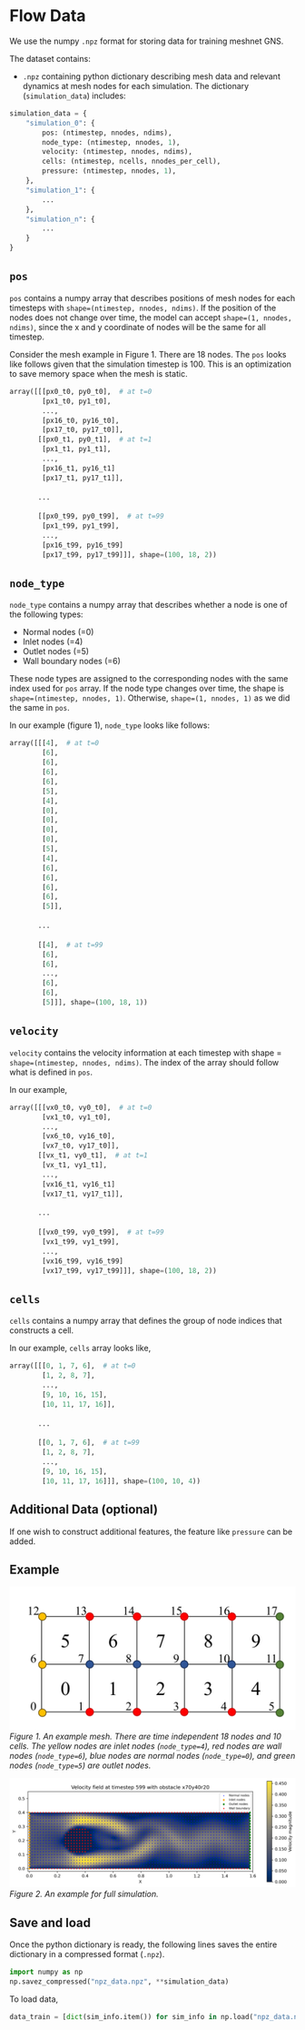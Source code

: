 # Flow Data
We use the numpy `.npz` format for storing data for training meshnet GNS.

The dataset contains:
* `.npz` containing python dictionary describing mesh data and relevant 
dynamics at mesh nodes for each simulation. 
The dictionary (`simulation_data`) includes:

```python
simulation_data = {
    "simulation_0": {
        pos: (ntimestep, nnodes, ndims),
        node_type: (ntimestep, nnodes, 1),
        velocity: (ntimestep, nnodes, ndims),
        cells: (ntimestep, ncells, nnodes_per_cell),
        pressure: (ntimestep, nnodes, 1),
    },
    "simulation_1": {
        ...
    },
    "simulation_n": {
        ...
    }
}
```

## `pos`
`pos` contains a numpy array that describes positions of mesh nodes for each 
timesteps with `shape=(ntimestep, nnodes, ndims)`. If the position of 
the nodes does not change over time, the model can accept `shape=(1, nnodes, ndims)`, 
since the x and y coordinate of nodes will be the same for all timestep. 

Consider the mesh example in Figure 1. There are 18 nodes. The `pos` looks like follows given that the simulation timestep is 100. This is an optimization to save memory space when the mesh is static.

```python
array([[[px0_t0, py0_t0],  # at t=0
        [px1_t0, py1_t0],
        ...,
        [px16_t0, py16_t0],
        [px17_t0, py17_t0]],
       [[px0_t1, py0_t1],  # at t=1
        [px1_t1, py1_t1],
        ...,
        [px16_t1, py16_t1]
        [px17_t1, py17_t1]],
       
       ...

       [[px0_t99, py0_t99],  # at t=99
        [px1_t99, py1_t99],
        ...,
        [px16_t99, py16_t99]
        [px17_t99, py17_t99]]], shape=(100, 18, 2))
```


## `node_type`
`node_type` contains a numpy array that describes whether a node is one of the following types:

* Normal nodes (=0)
* Inlet nodes (=4)
* Outlet nodes (=5)
* Wall boundary nodes (=6)

These node types are assigned to the corresponding nodes with the same index used for `pos` array. If the node type changes over time, the shape is `shape=(ntimestep, nnodes, 1)`. Otherwise, `shape=(1, nnodes, 1)` as we did the same in `pos`.

In our example (figure 1), `node_type` looks like follows:
```python
array([[[4],  # at t=0
        [6],
        [6],
        [6],
        [6],
        [5],
        [4],
        [0],
        [0],
        [0],
        [0],
        [5],
        [4],
        [6],
        [6],
        [6],
        [6],
        [5]],
       
       ...
           
       [[4],  # at t=99
        [6],
        [6],
        ...,
        [6],
        [6],
        [5]]], shape=(100, 18, 1))
```

## `velocity`
`velocity` contains the velocity information at each timestep with shape = `shape=(ntimestep, nnodes, ndims)`. The index of the array should follow what is defined in `pos`.

In our example, 
```python
array([[[vx0_t0, vy0_t0],  # at t=0
        [vx1_t0, vy1_t0],
        ...,
        [vx6_t0, vy16_t0],
        [vx7_t0, vy17_t0]],
       [[vx_t1, vy0_t1],  # at t=1
        [vx_t1, vy1_t1],
        ...,
        [vx16_t1, vy16_t1]
        [vx17_t1, vy17_t1]],
       
       ...

       [[vx0_t99, vy0_t99],  # at t=99
        [vx1_t99, vy1_t99],
        ...,
        [vx16_t99, vy16_t99]
        [vx17_t99, vy17_t99]]], shape=(100, 18, 2))
```

## `cells`
`cells` contains a numpy array that defines the group of node indices that constructs a cell. 

In our example, `cells` array looks like,
```python
array([[[0, 1, 7, 6],  # at t=0
        [1, 2, 8, 7],
        ...,
        [9, 10, 16, 15],
        [10, 11, 17, 16]],
       
       ...
           
       [[0, 1, 7, 6],  # at t=99
        [1, 2, 8, 7],
        ...,
        [9, 10, 16, 15],
        [10, 11, 17, 16]]], shape=(100, 10, 4))
```

## Additional Data (optional)
If one wish to construct additional features, the feature like `pressure` can be added.

## Example
![mesh](./img/mesh_ex.png)
*Figure 1. An example mesh. There are time independent 18 nodes and 10 cells. The yellow nodes are inlet nodes (`node_type=4`), red nodes are wall nodes (`node_type=6`), blue nodes are normal  nodes (`node_type=0`), and green nodes (`node_type=5`) are outlet nodes.*

![flow](./img/flow.png)
*Figure 2. An example for full simulation.*

## Save and load
Once the python dictionary is ready, the following lines saves the entire dictionary in a compressed format (`.npz`).
```python
import numpy as np
np.savez_compressed("npz_data.npz", **simulation_data)
```

To load data, 
```python
data_train = [dict(sim_info.item()) for sim_info in np.load("npz_data.npz", allow_pickle=True).values()]
```